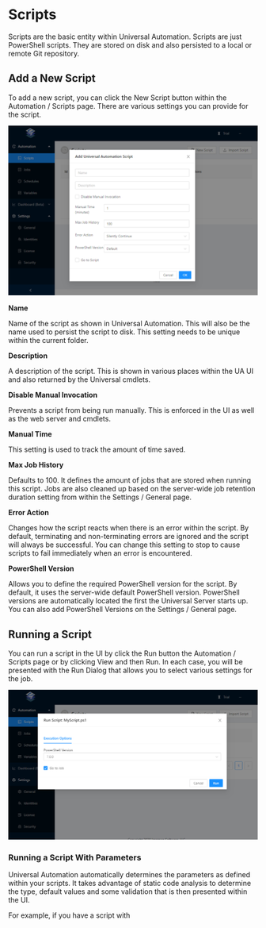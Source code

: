 # Scripts

Scripts are the basic entity within Universal Automation. Scripts are just PowerShell scripts. They are stored on disk and also persisted to a local or remote Git repository. 

## Add a New Script

To add a new script, you can click the New Script button within the Automation / Scripts page. There are various settings you can provide for the script. 

![](../.gitbook/assets/image%20%283%29.png)

**Name**

Name of the script as shown in Universal Automation. This will also be the name used to persist the script to disk. This setting needs to be unique within the current folder. 

**Description**

A description of the script. This is shown in various places within the UA UI and also returned by the Universal cmdlets. 

**Disable Manual Invocation**

Prevents a script from being run manually. This is enforced in the UI as well as the web server and cmdlets. 

**Manual Time**

This setting is used to track the amount of time saved. 

**Max Job History**

Defaults to 100. It defines the amount of jobs that are stored when running this script. Jobs are also cleaned up based on the server-wide job retention duration setting from within the Settings / General page. 

**Error Action**

Changes how the script reacts when there is an error within the script. By default, terminating and non-terminating errors are ignored and the script will always be successful. You can change this setting to stop to cause scripts to fail immediately when an error is encountered. 

**PowerShell Version**

Allows you to define the required PowerShell version for the script. By default, it uses the server-wide default PowerShell version. PowerShell versions are automatically located the first the Universal Server starts up. You can also add PowerShell Versions on the Settings / General page. 

## Running a Script

You can run a script in the UI by click the Run button the Automation / Scripts page or by clicking View and then Run. In each case, you will be presented with the Run Dialog that allows you to select various settings for the job. 

![](../.gitbook/assets/image%20%284%29.png)

### Running a Script With Parameters

Universal Automation automatically determines the parameters as defined within your scripts. It takes advantage of static code analysis to determine the type, default values and some validation that is then presented within the UI. 

For example, if you have a script with 

